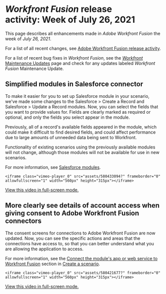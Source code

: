 

# *Workfront Fusion* release activity:&nbsp;Week of July 26, 2021

This page describes all enhancements made in *Adobe Workfront Fusion* the week of *July 26, 2021*.

For a list of all recent changes, see [Adobe Workfront Fusion release activity](../../../product-announcements/product-releases/fusion-release-activity/fusion-release-activity.md).

For a list of recent bug fixes in *Workfront Fusion*, see the [*Workfront* Maintenance Updates](https://one.workfront.com/s/article/Workfront-Maintenance-Updates-1882317350) page and check for any updates labeled *Workfront Fusion* Maintenance Update.

## Simplified modules in Salesforce connector

To make it easier for you to set up Salesforce module in your scenario, we've made some changes to the Salesforce > Create a Record and Salesforce > Update a Record modules. Now, you can select the fields that you want to provide values for. Fields are clearly marked as required or optional, and only the fields you select appear in the module.

Previously, all of a record's available fields appeared in the module, which could make it difficult to find desired fields, and could affect performance due to large amounts of unneeded data being sent to Workfront.

Functionality of existing scenarios using the previously available modules will not change, although those modules will not be available for use in new scenarios.

For more information, see [Salesforce modules](../../../workfront-fusion/apps-and-their-modules/salesforce-modules.md).

`<iframe class="vimeo-player_0" src="assets/580433094?" frameborder="0" allowfullscreen="1" width="560px" height="315px"></iframe>`

[View this video in full-screen mode.](https://vimeo.com/580433094/fe81c38dc6)

## More clearly see details of account access when giving consent to Adobe Workfront Fusion connectors

The consent screens for connections to Adobe Workfront Fusion are now updated. Now, you can see the specific actions and areas that the connections have access to, so that you can better understand what you are allowing the application to access.

For more information, see the [Connect the module's app or web service to Workfront Fusion](../../../workfront-fusion/scenarios/create-a-scenario.md#connect) section in [Create a scenario](../../../workfront-fusion/scenarios/create-a-scenario.md).

`<iframe class="vimeo-player_0" src="assets/580421677?" frameborder="0" allowfullscreen="1" width="560px" height="315px"></iframe>`

[View this video in full-screen mode.](https://vimeo.com/580421677/ed98219259) 
